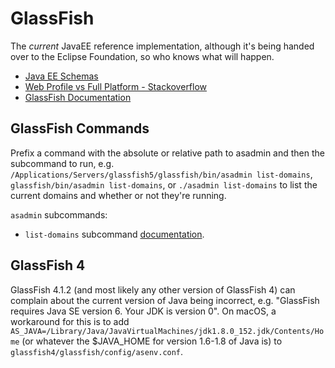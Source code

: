 # GlassFish

The *current* JavaEE reference implementation, although it's being handed over to the Eclipse Foundation, so who knows what will happen.

* [Java EE Schemas](http://www.oracle.com/webfolder/technetwork/jsc/xml/ns/javaee/index.html)
* [Web Profile vs Full Platform - Stackoverflow](https://stackoverflow.com/questions/24239978/java-ee-web-profile-vs-java-ee-full-platform)
* [GlassFish Documentation](https://javaee.github.io/glassfish/documentation)

## GlassFish Commands

Prefix a command with the absolute or relative path to asadmin and then the subcommand to run, e.g. `/Applications/Servers/glassfish5/glassfish/bin/asadmin list-domains`, `glassfish/bin/asadmin list-domains`, or `./asadmin list-domains` to list the current domains and whether or not they're running.

`asadmin` subcommands:

* `list-domains` subcommand [documentation](https://docs.oracle.com/cd/E19798-01/821-1758/list-domains-1/index.html).

## GlassFish 4

GlassFish 4.1.2 (and most likely any other version of GlassFish 4) can complain about the current version of Java being incorrect, e.g. "GlassFish requires Java SE version 6. Your JDK is version 0". On macOS, a workaround for this is to add `AS_JAVA=/Library/Java/JavaVirtualMachines/jdk1.8.0_152.jdk/Contents/Home` (or whatever the $JAVA_HOME for version 1.6-1.8 of Java is) to `glassfish4/glassfish/config/asenv.conf`.